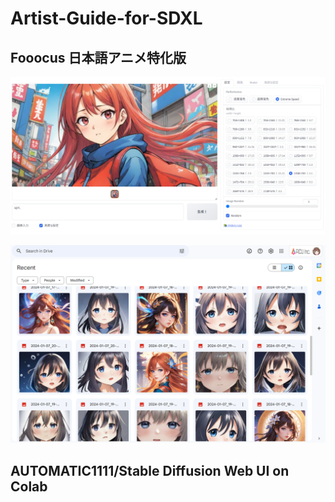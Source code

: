 # Artist-Guide-for-SDXL

## Fooocus 日本語アニメ特化版

![](Fooocus-jp-2024-01-08.png)

![](Fooocus-jp-outputs-2024-01-08.png)


## AUTOMATIC1111/Stable Diffusion Web UI on Colab



